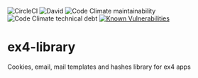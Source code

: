 ![CircleCI](https://img.shields.io/circleci/build/github/vasser/ex4-cookies) ![David](https://img.shields.io/david/dev/vasser/ex4-cookies) ![Code Climate maintainability](https://img.shields.io/codeclimate/maintainability/vasser/ex4-cookies) ![Code Climate technical debt](https://img.shields.io/codeclimate/tech-debt/vasser/ex4-cookies) [![Known Vulnerabilities](https://snyk.io/test/github/vasser/ex4-cookies/badge.svg?targetFile=package.json)](https://snyk.io/test/github/vasser/ex4-cookies?targetFile=package.json)

# ex4-library
Cookies, email, mail templates and hashes library for ex4 apps
